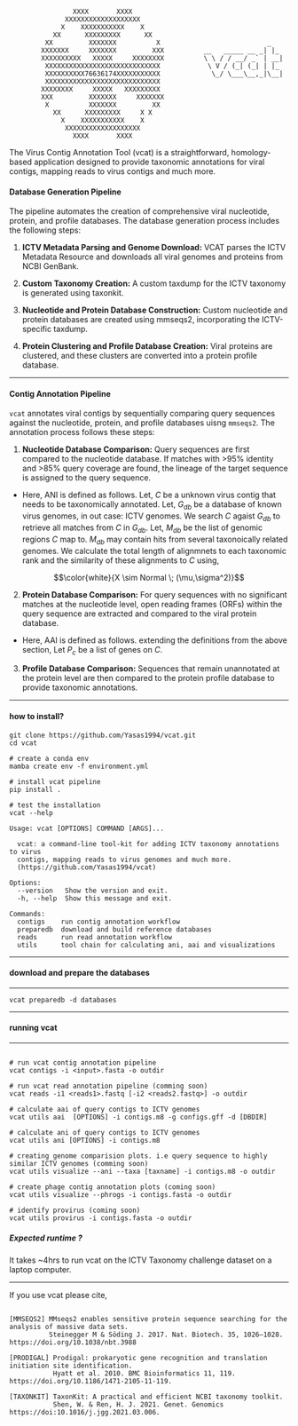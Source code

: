 

```

                XXXX       XXXX
              XXXXXXXXXXXXXXXXXXX
             X    XXXXXXXXXXX    X
           XX      XXXXXXXXX      XX
         XX         XXXXXXX          X                           _
        XXXXXXX     XXXXXXX         XXX          __   _____ __ _| |_
        XXXXXXXXXX   XXXXX     XXXXXXXX          \ \ / / __/ _` | __|
         XXXXXXXXXXXXXXXXXXXXXXXXXXXXX            \ V / (_| (_| | |_
         XXXXXXXXXX76636174XXXXXXXXXXX             \_/ \___\__,_|\__|
         XXXXXXXXXXXXXXXXXXXXXXXXXXXXX
        XXXXXXXX     XXXXX   XXXXXXXXX  
        XXX         XXXXXXX     XXXXXXX
         X          XXXXXXX         XX
           XX      XXXXXXXXX     X X
             X    XXXXXXXXXXX    X
              XXXXXXXXXXXXXXXXXXX
                XXXX       XXXX

```

The Virus Contig Annotation Tool (vcat) is a straightforward, homology-based application designed to provide taxonomic annotations for viral contigs, mapping reads to virus contigs and much more.

#### Database Generation Pipeline
The pipeline automates the creation of comprehensive viral nucleotide, protein, and profile databases. The database generation process includes the following steps:

1. <b>ICTV Metadata Parsing and Genome Download:</b>
VCAT parses the ICTV Metadata Resource and downloads all viral genomes and proteins from NCBI GenBank.

2. <b>Custom Taxonomy Creation:</b>
A custom taxdump for the ICTV taxonomy is generated using taxonkit.

3. <b>Nucleotide and Protein Database Construction:</b>
Custom nucleotide and protein databases are created using mmseqs2, incorporating the ICTV-specific taxdump.

4. <b>Protein Clustering and Profile Database Creation:</b>
Viral proteins are clustered, and these clusters are converted into a protein profile database.

---
#### Contig Annotation Pipeline
`vcat` annotates viral contigs by sequentially comparing query sequences against the nucleotide, protein, and profile databases uisng `mmseqs2`. The annotation process follows these steps:

1. <b>Nucleotide Database Comparison:</b>
Query sequences are first compared to the nucleotide database. If matches with >95% identity and >85% query coverage are found, the lineage of the target sequence is assigned to the query sequence.

- Here, ANI is defined as follows. Let, $C$ be a unknown virus contig that needs to be taxonomically annotated. Let, $G_{db}$ be a database of known virus genomes, in out case: ICTV genomes. We search $C$ agaist $G_{db}$ to retrieve all matches from $C$ in $G_{db}$. Let, $M_{db}$ be the list of genomic regions $C$ map to. $M_{db}$ may contain hits from several taxonoically related genomes. We calculate the total length of alignmnets to each taxonomic rank and the similarity of these alignments to $C$ using,

$$\color{white}{X \sim Normal \; (\mu,\sigma^2)}$$

2. <b>Protein Database Comparison:</b>
For query sequences with no significant matches at the nucleotide level, open reading frames (ORFs) within the query sequence are extracted and compared to the viral protein database.

- Here, AAI is defined as follows. extending the definitions from the above section, Let $P_{c}$ be a list of genes on $C$. 


3. <b>Profile Database Comparison:</b>
Sequences that remain unannotated at the protein level are then compared to the protein profile database to provide taxonomic annotations.
---
#### how to install?
```
git clone https://github.com/Yasas1994/vcat.git
cd vcat

# create a conda env
mamba create env -f environment.yml

# install vcat pipeline
pip install .

# test the installation
vcat --help

Usage: vcat [OPTIONS] COMMAND [ARGS]...

  vcat: a command-line tool-kit for adding ICTV taxonomy annotations to virus
  contigs, mapping reads to virus genomes and much more.
  (https://github.com/Yasas1994/vcat)

Options:
  --version   Show the version and exit.
  -h, --help  Show this message and exit.

Commands:
  contigs    run contig annotation workflow
  preparedb  download and build reference databases
  reads      run read annotation workflow
  utils      tool chain for calculating ani, aai and visualizations

```

---
#### download and prepare the databases
---
```
vcat preparedb -d databases
```

---
#### running vcat
---
```

# run vcat contig annotation pipeline
vcat contigs -i <input>.fasta -o outdir

# run vcat read annotation pipeline (comming soon)
vcat reads -i1 <reads1>.fastq [-i2 <reads2.fastq>] -o outdir

# calculate aai of query contigs to ICTV genomes
vcat utils aai  [OPTIONS] -i contigs.m8 -g configs.gff -d [DBDIR]

# calculate ani of query contigs to ICTV genomes
vcat utils ani [OPTIONS] -i contigs.m8

# creating genome comparision plots. i.e query sequence to highly similar ICTV genomes (comming soon)
vcat utils visualize --ani --taxa [taxname] -i contigs.m8 -o outdir

# create phage contig annotation plots (coming soon)
vcat utils visualize --phrogs -i contigs.fasta -o outdir 

# identify provirus (coming soon)
vcat utils provirus -i contigs.fasta -o outdir
```

##### Expected runtime ?

It takes ~4hrs to run vcat on the ICTV Taxonomy challenge dataset on a laptop computer.

---
If you use vcat please cite,
```

[MMSEQS2] MMseqs2 enables sensitive protein sequence searching for the analysis of massive data sets.
          Steinegger M & Söding J. 2017. Nat. Biotech. 35, 1026–1028. https://doi.org/10.1038/nbt.3988

[PRODIGAL] Prodigal: prokaryotic gene recognition and translation initiation site identification.
           Hyatt et al. 2010. BMC Bioinformatics 11, 119. https://doi.org/10.1186/1471-2105-11-119.

[TAXONKIT] TaxonKit: A practical and efficient NCBI taxonomy toolkit.
           Shen, W. & Ren, H. J. 2021. Genet. Genomics https://doi:10.1016/j.jgg.2021.03.006.

```